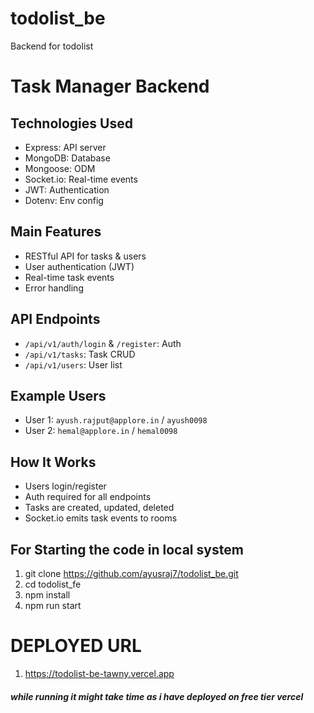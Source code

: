 # todolist_be
Backend for todolist

# Task Manager Backend

## Technologies Used
- Express: API server
- MongoDB: Database
- Mongoose: ODM
- Socket.io: Real-time events
- JWT: Authentication
- Dotenv: Env config

## Main Features
- RESTful API for tasks & users
- User authentication (JWT)
- Real-time task events
- Error handling

## API Endpoints
- `/api/v1/auth/login` & `/register`: Auth
- `/api/v1/tasks`: Task CRUD
- `/api/v1/users`: User list

## Example Users
- User 1: `ayush.rajput@applore.in` / `ayush0098`
- User 2: `hemal@applore.in` / `hemal0098`

## How It Works
- Users login/register
- Auth required for all endpoints
- Tasks are created, updated, deleted
- Socket.io emits task events to rooms

## For Starting the code in local system 
1. git clone https://github.com/ayusraj7/todolist_be.git
2. cd todolist_fe
3. npm install
4. npm run start

# DEPLOYED URL 
1. https://todolist-be-tawny.vercel.app

##### while running it might take time as i have deployed on free tier vercel #####
